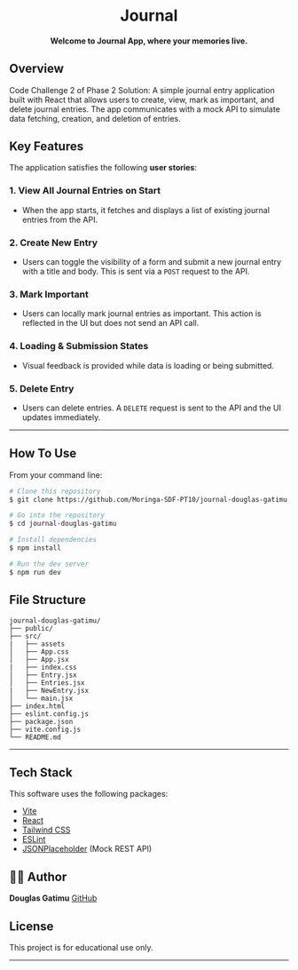 
<h1 align="center">
  
  <br>
  Journal
  <br>
</h1>

<h4 align="center"> Welcome to Journal App, where your memories live.</h4>



## Overview
Code Challenge 2 of Phase 2 Solution: A simple journal entry application built with React that allows users to create, view, mark as important, and delete journal entries. The app communicates with a mock API to simulate data fetching, creation, and deletion of entries.

## Key Features

The application satisfies the following **user stories**:

### 1. View All Journal Entries on Start
-    When the app starts, it fetches and displays a list of existing journal entries from the API.


### 2. Create New Entry
-  Users can toggle the visibility of a form and submit a new journal entry with a title and body. This is sent via a `POST` request to the API.


### 3. Mark Important
- Users can locally mark journal entries as important. This action is reflected in the UI but does not send an API call.


### 4. Loading & Submission States
- Visual feedback is provided while data is loading or being submitted.


### 5. Delete Entry
- Users can delete entries. A `DELETE` request is sent to the API and the UI updates immediately.

---

## How To Use

From your command line:

```bash
# Clone this repository
$ git clone https://github.com/Moringa-SDF-PT10/journal-douglas-gatimu

# Go into the repository
$ cd journal-douglas-gatimu

# Install dependencies
$ npm install

# Run the dev server
$ npm run dev
```

## File Structure

```
journal-douglas-gatimu/
├── public/
├── src/
|   ├── assets
│   ├── App.css
│   ├── App.jsx
|   ├── index.css
│   ├── Entry.jsx
│   ├── Entries.jsx
|   ├── NewEntry.jsx
│   └── main.jsx
├── index.html
├── eslint.config.js
├── package.json
├── vite.config.js
└── README.md
```

---



## Tech Stack

This software uses the following packages:

- [Vite](https://vite.dev/)
- [React](https://react.dev/)
- [Tailwind CSS](https://tailwindcss.com/)
- [ESLint](https://eslint.org/)
- [JSONPlaceholder](https://jsonplaceholder.typicode.com/posts) (Mock REST API)

## 👨‍💻 Author

**Douglas Gatimu**
[GitHub](https://github.com/douglasgatimu)

## License
This project is for educational use only.

---


